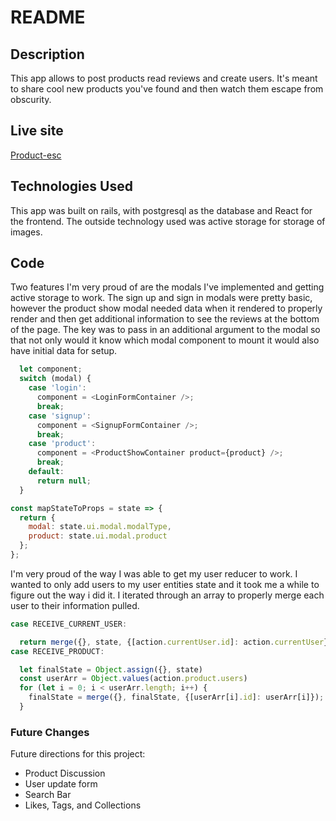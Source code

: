 # README

## Description
This app allows to post products read reviews and create users. It's meant to share cool new products you've found and then watch them escape from obscurity.

## Live site
[Product-esc](http://product-esc.herokuapp.com)

## Technologies Used
This app was built on rails, with postgresql as the database and React for the frontend. The outside technology used was active storage for storage of images.


## Code
Two features I'm very proud of are the modals I've implemented and getting active storage to work. The sign up and sign in modals were pretty basic, however the product show modal needed data when it rendered to properly render and then get additional information to see the reviews at the bottom of the page. The key was to pass in an additional argument to the modal so that not only would it know which modal component to mount it would also have initial data for setup.


```JavaScript
  let component;
  switch (modal) {
    case 'login':
      component = <LoginFormContainer />;
      break;
    case 'signup':
      component = <SignupFormContainer />;
      break;
    case 'product':
      component = <ProductShowContainer product={product} />;
      break;
    default:
      return null;
  }

const mapStateToProps = state => {
  return {
    modal: state.ui.modal.modalType,
    product: state.ui.modal.product
  };
};

```
I'm very proud of the way I was able to get my user reducer to work. I wanted to only add users to my user entities state and it took me a while to figure out the way i did it. I iterated through an array to properly merge each user to their information pulled.

```JavaScript
case RECEIVE_CURRENT_USER:

  return merge({}, state, {[action.currentUser.id]: action.currentUser})
case RECEIVE_PRODUCT:

  let finalState = Object.assign({}, state)
  const userArr = Object.values(action.product.users)
  for (let i = 0; i < userArr.length; i++) {
    finalState = merge({}, finalState, {[userArr[i].id]: userArr[i]});
  }
```
### Future Changes
Future directions for this project:
* Product Discussion
* User update form
* Search Bar
* Likes, Tags, and Collections

